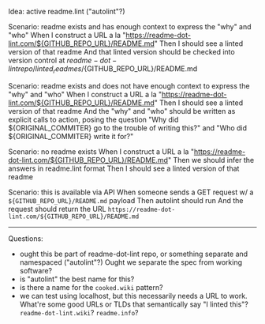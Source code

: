 Idea: active readme.lint ("autolint"?)

Scenario: readme exists and has enough context to express the "why" and "who"
  When I construct a URL a la "https://readme-dot-lint.com/${GITHUB_REPO_URL}/README.md"
  Then I should see a linted version of that readme
  And that linted version should be checked into version control at ${readme-dot-lint repo}/linted_readmes/${GITHUB_REPO_URL}/README.md

Scenario: readme exists and does not have enough context to express the "why" and "who"
  When I construct a URL a la "https://readme-dot-lint.com/${GITHUB_REPO_URL}/README.md"
  Then I should see a linted version of that readme
  And the "why" and "who" should be written as explicit calls to action, posing the question "Why did ${ORIGINAL_COMMITER} go to the trouble of writing this?" and "Who did ${ORIGINAL_COMMITER} write it for?"

Scenario: no readme exists
  When I construct a URL a la "https://readme-dot-lint.com/${GITHUB_REPO_URL}/README.md"
  Then we should infer the answers in readme.lint format
  Then I should see a linted version of that readme

Scenario: this is available via API
  When someone sends a GET request w/ a `${GITHUB_REPO_URL}/README.md` payload
  Then autolint should run
  And the request should return the URL `https://readme-dot-lint.com/${GITHUB_REPO_URL}/README.md`

---

Questions:
- ought this be part of readme-dot-lint repo, or something separate and namespaced ("autolint"?) Ought we separate the spec from working software?
- is "autolint" the best name for this?
- is there a name for the `cooked.wiki` pattern?
- we can test using localhost, but this necessarily needs a URL to work. What're some good URLs or TLDs that semantically say "I linted this"? `readme-dot-lint.wiki`? `readme.info`?